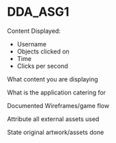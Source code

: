 # DDA_ASG1

Content Displayed:
<ul>
  <li>Username</li>
  <li>Objects clicked on</li>
  <li>Time</li>
  <li>Clicks per second</li>
</ul>

What content you are displaying

What is the application catering for

Documented Wireframes/game flow 

Attribute all external assets used

State original artwork/assets done
